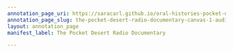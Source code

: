 ```yaml
---
annotation_page_uri: https://saracarl.github.io/oral-histories-pocket-desert/annotations/the-pocket-desert-radio-documentary-canvas-1-audience--lecture---the-modern-novel-.json
annotation_page_slug: the-pocket-desert-radio-documentary-canvas-1-audience--lecture---the-modern-novel-
layout: annotation_page
manifest_label: The Pocket Desert Radio Documentary

---
```

